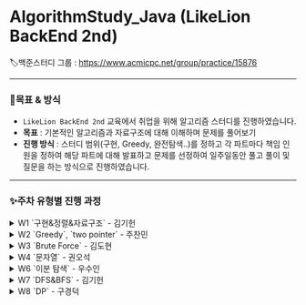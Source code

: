 # AlgorithmStudy_Java (LikeLion BackEnd 2nd)

🏷️백준스터디 그룹 : https://www.acmicpc.net/group/practice/15876

---

### 📌목표 & 방식

- `LikeLion BackEnd 2nd` 교육에서 취업을 위해 알고리즘 스터디를 진행하였습니다.
- **목표** : 기본적인 알고리즘과 자료구조에 대해 이해하며 문제를 풀어보기
- **진행 방식** : 스터디 범위(구현, Greedy, 완전탐색..)를 정하고 각 파트마다 책임 인원을 정하여 해당 파트에 대해 발표하고 문제를 선정하여 일주일동안 풀고 풀이 및 질문을 하는 방식으로 진행하였습니다.

---


### ✨주차 유형별 진행 과정

<details>
<summary> W1 `구현&정렬&자료구조` - 김기헌 </summary>
<div markdown="1">

1. [보물](https://www.acmicpc.net/problem/1026)
2. [통계학](https://www.acmicpc.net/problem/2108)
3. [곱셈](https://www.acmicpc.net/problem/1629)
4. [수 이어 쓰기 1](https://www.acmicpc.net/problem/1748)
5. [올림픽](https://www.acmicpc.net/problem/8979)
6. [토너먼트](https://www.acmicpc.net/problem/1057)
7. [신기한 소수](https://www.acmicpc.net/problem/2023)
8. [순열의 순서](https://www.acmicpc.net/problem/1722)
9. [제로](https://www.acmicpc.net/problem/10773)
10. [프리턴 큐](https://www.acmicpc.net/problem/1966)
11. [상근이의 여행](https://www.acmicpc.net/problem/9372)
12. [회전하는 큐](https://www.acmicpc.net/problem/1021)

</div>
</details>



<details>
<summary> W2 `Greedy`, `two pointer` - 주찬민 </summary>
<div markdown="2">

1. [잃어버린 괄호](https://www.acmicpc.net/problem/1541)
2. [배열 합치기](https://www.acmicpc.net/problem/11728)
3. [단어 수학](https://www.acmicpc.net/problem/1339)
4. [수열](https://www.acmicpc.net/problem/2559)
5. [귀여운 라이언](https://www.acmicpc.net/problem/15565)
6. [행렬](https://www.acmicpc.net/problem/1080)
7. [회문](https://www.acmicpc.net/problem/17609)
8. [회의실 배정](https://www.acmicpc.net/problem/1931)
9. [수틀의 합2](https://www.acmicpc.net/problem/2003)

</div>
</details>



<details>
<summary> W3 `Brute Force` - 김도현 </summary>
<div markdown="2">

1. [다음 순열](https://www.acmicpc.net/problem/10972)
2. [숫자 게임](https://www.acmicpc.net/problem/2303)
3. [숫자 재배치](https://www.acmicpc.net/problem/16943)
4. [부순수열의 합](https://www.acmicpc.net/problem/14225)
5. [퇴사](https://www.acmicpc.net/problem/14501)
6. [부등호](https://www.acmicpc.net/problem/2529)
7. [연산가 끼워넣기](https://www.acmicpc.net/problem/14888)
8. [암호 만들기](https://www.acmicpc.net/problem/1759)
9. [집합](https://www.acmicpc.net/problem/11723)

</div>
</details>



<details>
<summary> W4 `문자열` - 권오석 </summary>
<div markdown="2">

1. [LCS](https://www.acmicpc.net/problem/9251)
2. [단어 뒤집기2](https://www.acmicpc.net/problem/17413)
3. [나는야 포켓몬 마스터 이다솜](https://www.acmicpc.net/problem/1620)
4. [IOIOI](https://www.acmicpc.net/problem/5525)
5. [AC](https://www.acmicpc.net/problem/5430)
6. [팰린드룸 만들기](https://www.acmicpc.net/problem/1213)
7. [Contact](https://www.acmicpc.net/problem/1013)
8. [뒤집기](https://www.acmicpc.net/problem/1439)
9. [전화번호 목록](https://www.acmicpc.net/problem/5052)

</div>
</details>



<details>
<summary> W6 `이분 탐색` - 우수인 </summary>
<div markdown="2">

1. [예산](https://www.acmicpc.net/problem/2512)
2. [기타 레슨](https://www.acmicpc.net/problem/2343)
3. [공유기 설치](https://www.acmicpc.net/problem/2110)
4. [수 찾기](https://www.acmicpc.net/problem/1920)
5. [게임](https://www.acmicpc.net/problem/1072)
6. [로봇 프로젝트](https://www.acmicpc.net/problem/3649)
7. [정수 제곱근](https://www.acmicpc.net/problem/2417)
8. [과자 나눠주기](https://www.acmicpc.net/problem/16401)
9. [합이 0인 네 정수](https://www.acmicpc.net/problem/7453)

</div>
</details>



<details>
<summary> W7 `DFS&BFS` - 김기헌 </summary>
<div markdown="2">

1. [DFS와 BFS ](https://www.acmicpc.net/problem/1260)
2. [단지번호붙이기](https://www.acmicpc.net/problem/2667)
3. [벽 부수고 이동하기](https://www.acmicpc.net/problem/2206)
4. [알파벳](https://www.acmicpc.net/problem/1987)
5. [적록색약](https://www.acmicpc.net/problem/10026)
6. [북쪽나라의 도로](https://www.acmicpc.net/problem/1595)
7. [트리의 지름](https://www.acmicpc.net/problem/1967)

</div>
</details>



<details>
<summary> W8 `DP` - 구경덕 </summary>
<div markdown="2">

1. [피보나치 수 2](https://www.acmicpc.net/problem/2748)
2. [1로 만들기](https://www.acmicpc.net/problem/1463)
3. [2×n 타일링](https://www.acmicpc.net/problem/11726)
4. [동전 1](https://www.acmicpc.net/problem/2293)
5. [카드 구매하기 2](https://www.acmicpc.net/problem/16194)
6. [LCS](https://www.acmicpc.net/problem/9251)
7. [행렬 곱셈 순서](https://www.acmicpc.net/problem/11049)
8. [동물원](https://www.acmicpc.net/problem/1309)
9. [외판원 순회](https://www.acmicpc.net/problem/2098)

</div>
</details>












